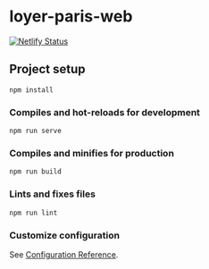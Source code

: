 # loyer-paris-web

[![Netlify Status](https://api.netlify.com/api/v1/badges/d182e118-f29a-4219-8e43-d2d3bfe87e4c/deploy-status)](https://app.netlify.com/sites/zealous-allen-5e7fd8/deploys)

## Project setup
```
npm install
```

### Compiles and hot-reloads for development
```
npm run serve
```

### Compiles and minifies for production
```
npm run build
```

### Lints and fixes files
```
npm run lint
```

### Customize configuration
See [Configuration Reference](https://cli.vuejs.org/config/).
